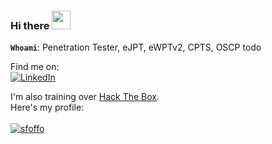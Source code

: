 ### Hi there <img src="https://raw.githubusercontent.com/MartinHeinz/MartinHeinz/master/wave.gif" width="30px">

**`Whoami`**: Penetration Tester, eJPT, eWPTv2, CPTS, OSCP todo


Find me on:<br/>
[![LinkedIn](https://img.shields.io/badge/LinkedIn-0077B5?style=for-the-badge&logo=linkedin&logoColor=white)](https://www.linkedin.com/in/alessio-romano/)

I'm also training over [Hack The Box](https://www.hackthebox.eu/). <br/>Here's my profile: 
<br/><br/>
[ ![sfoffo](https://www.hackthebox.eu/badge/image/347632)](https://app.hackthebox.com/profile/347632)

